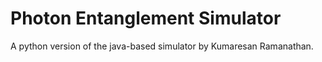 # Photon Entanglement Simulator

A python version of the java-based simulator by Kumaresan Ramanathan. 
